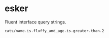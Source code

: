 # esker

Fluent interface query strings.

```url
cats/name.is.fluffy_and_age.is.greater.than.2
```

